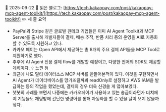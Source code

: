 📅 2025-09-22
📖 읽은 블로그: [https://tech.kakaopay.com/post/kakaopay-mcp-agent-toolkit/](https://tech.kakaopay.com/post/kakaopay-mcp-agent-toolkit/)
✏️ 세 줄 요약
- PayPal과 Stripe 같은 글로벌 핀테크 기업들은 이미 AI Agent Toolkit과 MCP Server를 출시해 개발자들이 결제, 배송 추적, 반품 처리 등의 운영을 AI로 자동화할 수 있도록 지원하고 있다.
- 카카오 페이는 Open API에서 제공하는 총 8개의 주요 결제 API들을 MCP Tool로 지원하기로 했다.
- 추후에 AI Agent 전용 결제 flow를 개발할 예정이고, 다양한 언어의 SDK도 제공할 계획이다.
💡 느낀 점
- 최근에 나도 멀티 데이터소스 MCP 서버를 만들어본적이 있다. 이것을 구현하면서 AI Agent가 데이터베이스를 망가뜨릴까봐 readOnly로 설정하고 AWS IAM을 발급하는 등의 작업을 했었는데, 결제의 경우 더욱 신경쓸 게 많아보였다.
- 챗봇의 사례를 보면서 나중에는 카카오페이가 사용하고 있는 송금이라던가 더치페이 기능들도 채팅방에 간단한 명령어를 통해 자동화를 할 수 있을 날이 오지 않을까 싶다.